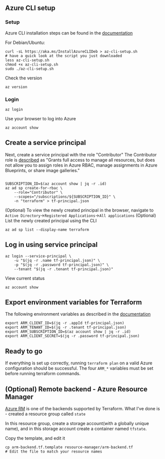 ## Azure CLI setup
### Setup

Azure CLI installation steps can be found in the [documentation](https://docs.microsoft.com/en-us/cli/azure/install-azure-cli) 

For Debian/Ubuntu:
```
curl -sL https://aka.ms/InstallAzureCLIDeb > az-cli-setup.sh
# have a quick look at the script you just downloaded
less az-cli-setup.sh
chmod +x az-cli-setup.sh
sudo ./az-cli-setup.sh
```
Check the version
```
az version
```
### Login
```
az login
```
Use your browser to log into Azure

```
az account show
```

## Create a service principal

Next, create a service principal with the role "Contributor"
The Contributor role is [described](https://docs.microsoft.com/en-us/azure/role-based-access-control/built-in-roles) as "Grants full access to manage all resources, but does not allow you to assign roles in Azure RBAC, manage assignments in Azure Blueprints, or share image galleries."
```.

SUBSCRIPTION_ID=$(az account show | jq -r .id)
az ad sp create-for-rbac \
    --role="Contributor" \
    --scopes="/subscriptions/${SUBSCRIPTION_ID}" \
    -n "terraform" > tf-principal.json
```

(Optional) To view the newly created principal in the browser, navigate to `Active Directory`->`Registered Applications`->`All applications`
(Optional) List the newly created principal using the CLI
```
az ad sp list --display-name terraform
```
## Log in using service principal
```
az login --service-principal \
    -u "$(jq -r .name tf-principal.json)" \
    -p "$(jq -r .password tf-principal.json)" \
    --tenant "$(jq -r .tenant tf-principal.json)"
```

View current status
```
az account show
```

## Export environment variables for Terraform
The following environment variables as described in the [documentation](https://registry.terraform.io/providers/hashicorp/azurerm/latest/docs/guides/service_principal_client_secret#configuring-the-service-principal-in-terraform)
```
export ARM_CLIENT_ID=$(jq -r .appId tf-principal.json)
export ARM_TENANT_ID=$(jq -r .tenant tf-principal.json)
export ARM_SUBSCRIPTION_ID=$(az account show | jq -r .id)
export ARM_CLIENT_SECRET=$(jq -r .password tf-principal.json)
```

## Ready to go
If everything is set up correctly, running `terraform plan` on a valid Azure configuration should be successful.
The four `ARM_*` variables must be set before running terraform commands.

## (Optional) Remote backend - Azure Resource Manager
[Azure RM](https://www.terraform.io/docs/language/settings/backends/azurerm.html) is one of the backends supported by Terraform.
What I've done is - created a resource group called `state`

In this resource group, create a storage account(with a globally unique name), and in this storage account create a container named `tfstate`.

Copy the template, and edit it
```
cp arm-backend.tf.template resource-manager/arm-backend.tf
# Edit the file to match your resource names
```